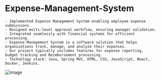 # Expense-Management-System
	- Implemented Expense Management System enabling employee expense submissions.
	- Designed multi-level approval workflow, ensuring manager validation.
	- Integrated seamlessly with financial systems for efficient processing.
	- Expense Management System is a software solution that helps organizations track, manage, and analyze their expenses. 
	- Our project typically includes features for expense reporting, budget tracking and Reimbursement processing.
 	- Technology stack: Java, Spring MVC, HTML, CSS, JavaScript, React, Docker, Jenkins.

![image](https://github.com/user-attachments/assets/01ffcf0e-cac2-4e34-a6af-257070b0113f)

